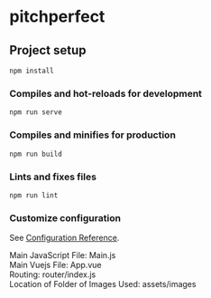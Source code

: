 # pitchperfect

## Project setup
```
npm install
```

### Compiles and hot-reloads for development
```
npm run serve
```

### Compiles and minifies for production
```
npm run build
```

### Lints and fixes files
```
npm run lint
```

### Customize configuration
See [Configuration Reference](https://cli.vuejs.org/config/).

Main JavaScript File: Main.js <br />
Main Vuejs File: App.vue <br />
Routing: router/index.js <br />
Location of Folder of Images Used: assets/images <br />
